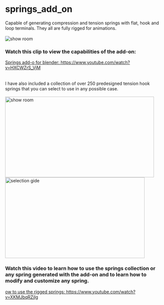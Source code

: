 # springs_add_on
Capable of generating compression and tension springs with flat, hook and loop terminals. They all are fully rigged for animations.<br>
<br>
<img alt="show room" src="https://user-images.githubusercontent.com/110791809/228937052-132ed440-3c88-4337-98c2-5673c11d0035.jpg"><br>
### Watch this clip to view the capabilities of the add-on:<br>
<a href="https://www.youtube.com/watch?v=HXCWZrS_VjM">Springs add-o for blender: https://www.youtube.com/watch?v=HXCWZrS_VjM</a>
<br>
<br>
<br>
I have also included a collection of over 250 predesigned tension hook springs that you can select to use in any possible case.<br>
<br>
<img alt="show room" src="https://user-images.githubusercontent.com/110791809/227812730-108f8b3e-379a-4da8-86c4-0538fe0eacc0.png" width="480" height="260">
<img alt="selection gide" src="https://user-images.githubusercontent.com/110791809/227813521-c2498879-659d-41ba-9b0c-84897104c870.jpg" width="450" height="260"> 
<br>
### Watch this video to learn how to use the springs collection or any spring generated with the add-on and to learn how to modify and customize any spring.
<a href="https://www.youtube.com/watch?v=XKMJbqRZjIg" >ow to use the rigged springs: https://www.youtube.com/watch?v=XKMJbqRZjIg</a>
<br>
<br> 
<br>

